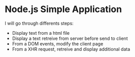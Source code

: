 # Node.js Simple Application

I will go through differents steps:
* Display text from a html file
* Display a text retreive from server before send to client
* From a DOM events, modify the client page
* From a XHR request, retreive and display additional data
